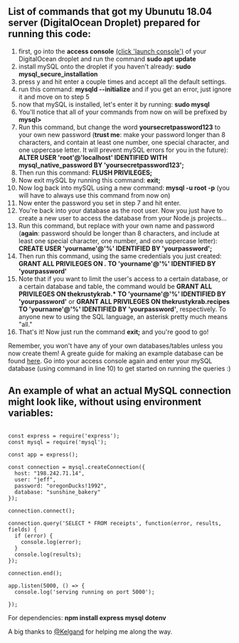 ## List of commands that got my Ubunutu 18.04 server (DigitalOcean Droplet) prepared for running this code:

1. first, go into the **access console** [(click 'launch console')](https://www.digitalocean.com/docs/images/droplets/pages/access.949745c3cdd9acee5832e28ac3e3ced353e92199d4a0375cf7a380c09aacbdde.png) of your DigitalOcean droplet and run the command **sudo apt update**
2. install mySQL onto the droplet if you haven't already: **sudo mysql_secure_installation**
3. press y and hit enter a couple times and accept all the default settings.
4. run this command: **mysqld --initialize** and if you get an error, just ignore it and move on to step 5
5. now that mySQL is installed, let's enter it by running: **sudo mysql**
6. You'll notice that all of your commands from now on will be prefixed by **mysql>**
7. Run this command, but change the word **yoursecretpassword123** to your own new password (**trust me**: make your password longer than 8 characters, and contain at least one number, one special character, and one uppercase letter. It will prevent mySQL errors for you in the future): **ALTER USER 'root'@'localhost' IDENTIFIED WITH mysql_native_password BY 'yoursecretpassword123';**
8. Then run this command: **FLUSH PRIVILEGES;**
9. Now exit mySQL by running this command: **exit;**
10. Now log back into mySQL using a new command: **mysql -u root -p** (you will have to always use this command from now on)
11. Now enter the password you set in step 7 and hit enter.
12. You're back into your database as the root user. Now you just have to create a new user to access the database from your Node.js projects...
13. Run this command, but replace with your own name and password (**again**: password should be longer than 8 characters, and include at least one special character, one number, and one uppercase letter): **CREATE USER 'yourname'@'%' IDENTIFIED BY 'yourpassword';**
14. Then run this command, using the same credentials you just created: **GRANT ALL PRIVILEGES ON _._ TO 'yourname'@'%' IDENTIFIED BY 'yourpassword'**
15. Note that if you want to limit the user's access to a certain database, or a certain database and table, the command would be **GRANT ALL PRIVILEGES ON thekrustykrab.\*** **TO 'yourname'@'%' IDENTIFIED BY 'yourpassword'** or **GRANT ALL PRIVILEGES ON thekrustykrab.recipes TO 'yourname'@'%' IDENTIFIED BY 'yourpassword'**, respectively. To anyone new to using the SQL language, an asterisk pretty much means "all."
16. That's it! Now just run the command **exit;** and you're good to go!

Remember, you won't have any of your own databases/tables unless you now create them! A greate guide for making an example database can be found [here](https://dev.mysql.com/doc/refman/8.0/en/creating-database.html). Go into your access console again and enter your mySQL database (using command in line 10) to get started on running the queries :)

## An example of what an actual MySQL connection might look like, without using environment variables:

<pre><code>
const express = require('express');
const mysql = require('mysql');

const app = express();

const connection = mysql.createConnection({
  host: "198.242.71.14",
  user: "jeff",
  password: "oregonDucks!1992",
  database: "sunshine_bakery"
});

connection.connect();

connection.query('SELECT * FROM receipts', function(error, results, fields) {
  if (error) {
    console.log(error);
  }
  console.log(results);
});

connection.end();

app.listen(5000, () => {
  console.log('serving running on port 5000');

});
</code></pre>

For dependencies: **npm install express mysql dotenv**

A big thanks to [@Kelgand](https://github.com/kelgand) for helping me along the way.